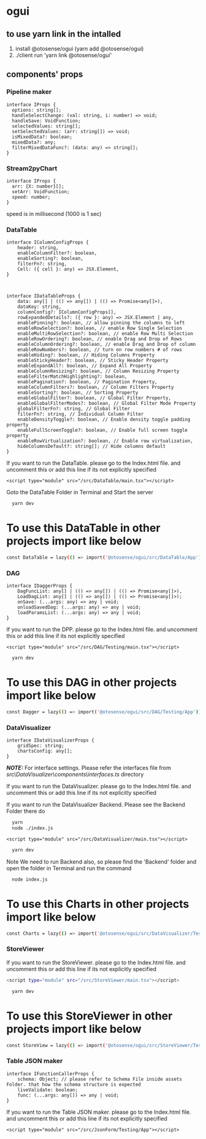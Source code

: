# ogui

## to use yarn link in the intalled 
1. install @otosense/ogui (yarn add @otosense/ogui)
2. ./client run 'yarn link @otosense/ogui'

## components' props

### Pipeline maker
```
interface IProps {
  options: string[];
  handleSelectChange: (val: string, i: number) => void;
  handleSave: VoidFunction;
  selectedValues: string[];
  setSelectedValues: (arr: string[]) => void;
  isMixedData?: boolean;
  mixedData?: any;
  filterMixedDataFunc?: (data: any) => string[];
}
```
### Stream2pyChart
```
interface IProps {
  arr: {X: number}[];
  setArr: VoidFunction;
  speed: number;
}
```
speed is in millisecond (1000 is 1 sec)


### DataTable

```
interface IColumnConfigProps {
    header: string,
    enableColumnFilter?: boolean,
    enableSorting?: boolean,
    filterFn?: string,
    Cell: ({ cell }: any) => JSX.Element,
}



interface IDataTableProps {
    data: any[] | (() => any[]) | (() => Promise<any[]>),
    dataKey: string,
    columnConfig?: IColumnConfigProps[],
    rowExpandedDetails?: ({ row }: any) => JSX.Element | any,
    enablePinning?: boolean, // allow pinning the columns to left
    enableRowSelection?: boolean, // enable Row Single Selection
    enableMultiRowSelection?: boolean, // enable Row Multi Selection
    enableRowOrdering?: boolean, // enable Drag and Drop of Rows
    enableColumnOrdering?: boolean, // enable Drag and Drop of column
    enableRowNumbers?: boolean, // turn on row numbers # of rows
    enableHiding?: boolean, // Hiding Columns Property
    enableStickyHeader?: boolean, // Sticky Header Property
    enableExpandAll?: boolean, // Expand All Property
    enableColumnResizing?: boolean, // Column Resizing Property
    enableFilterMatchHighlighting?: boolean,
    enablePagination?: boolean, // Pagination Property,
    enableColumnFilters?: boolean, // Column Filters Property
    enableSorting?: boolean, // Sorting Property
    enableGlobalFilter?: boolean, // Global Filter Property,
    enableGlobalFilterModes?: boolean, // Global Filter Mode Property
    globalFilterFn?: string, // Global Filter
    filterFn?: string, // Individual Column Filter
    enableDensityToggle?: boolean, // Enable density toggle padding property
    enableFullScreenToggle?: boolean, // Enable full screen toggle property
    enableRowVirtualization?: boolean, // Enable row virtualization,
    hideColumnsDefault?: string[]; // Hide columns default
}

```
If you want to run the DataTable. please go to the Index.html file. and uncomment this or add this line if its not explicitly specified
```
<script type="module" src="/src/DataTable/main.tsx"></script>
```

Goto the DataTable Folder in Terminal and Start the server
```bash
  yarn dev
```

# To use this DataTable in  other projects import like below

```bash
const DataTable = lazy(() => import('@otosense/ogui/src/DataTable/App'));
```

### DAG

```
interface IDaggerProps {
    DagFuncList: any[] | (() => any[]) | (() => Promise<any[]>),
    LoadDagList: any[] | (() => any[]) | (() => Promise<any[]>);
    onSave: (...args: any) => any | void;
    onloadSavedDag: (...args: any) => any | void;
    loadParamsList: (...args: any) => any | void;
}

```

If you want to run the DPP. please go to the Index.html file. and uncomment this or add this line if its not explicitly specified
```
<script type="module" src="/src/DAG/Testing/main.tsx"></script>
```

```bash
  yarn dev
```

# To use this DAG in  other projects import like below

```bash 
const Dagger = lazy(() => import('@otosense/ogui/src/DAG/Testing/App'));
```

### DataVisualizer


```
interface IDataVisualizerProps {
	gridSpec: string;
	chartsConfig: any[];
}
```

**_NOTE:_**  For interface settings. Please refer the interfaces file from  _src\DataVisualizer\components\interfaces.ts_ directory

If you want to run the DataVisualizer. please go to the Index.html file. and uncomment this or add this line if its not explicitly specified

If you want to run the DataVisualizer Backend. Please see the Backend Folder there do 

```bash
  yarn 
  node ./index.js
```

```
<script type="module" src="/src/DataVisualizer/main.tsx"></script>
```

```bash
  yarn dev
```

Note We need to run Backend also, so please find the 'Backend' folder and open the folder in Terminal and run the command

```bash
  node index.js
```

# To use this Charts in  other projects import like below

```bash
const Charts = lazy(() => import('@otosense/ogui/src/DataVisualizer/Testing/App'));
```



### StoreViewer
If you want to run the StoreViewer. please go to the Index.html file. and uncomment this or add this line if its not explicitly specified
```bash
<script type="module" src="/src/StoreViewer/main.tsx"></script>
```

```bash
  yarn dev
```

# To use this StoreViewer in  other projects import like below

```bash
const StoreView = lazy(() => import('@otosense/ogui/src/StoreViewer/Testing/App'));
```

### Table JSON maker
```
interface IFunctionCallerProps {
    schema: Object; // please refer to Schema File inside assets Folder. that how the schema structure is expected 
    liveValidate: boolean;
    func: (...args: any[]) => any | void;
}
```

If you want to run the Table JSON maker. please go to the Index.html file. and uncomment this or add this line if its not explicitly specified
```
<script type="module" src="/src/JsonForm/Testing/App"></script>
